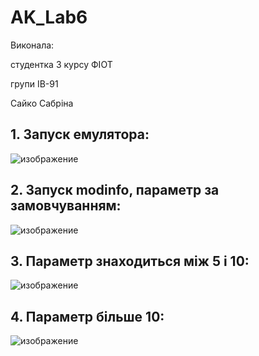 # AK_Lab6
Виконала: 

студентка 3 курсу ФІОТ

групи ІВ-91

Сайко Сабріна
## 1.	Запуск емулятора:

![изображение](https://user-images.githubusercontent.com/62243357/145268022-990a6899-3a4a-402e-bedc-4981db1fb5f3.png)

## 2. Запуск modinfo, параметр за замовчуванням:
 
 ![изображение](https://user-images.githubusercontent.com/62243357/145268216-1a2da143-9ea5-43c8-af6c-fb0f5d7bf8e0.png)


## 3. Параметр знаходиться між 5 і 10:

![изображение](https://user-images.githubusercontent.com/62243357/145268403-e4956e96-57d0-453d-8e81-160c404252d0.png)

## 4. Параметр більше 10:

![изображение](https://user-images.githubusercontent.com/62243357/145268680-1b0cbf60-94d9-4f4f-8e42-84058428c844.png)
